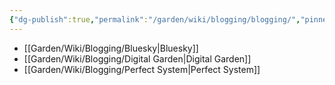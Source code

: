 ```yaml
---
{"dg-publish":true,"permalink":"/garden/wiki/blogging/blogging/","pinned":true,"noteIcon":"1","created":"2024-11-30T22:28:26.966+01:00","updated":"2024-12-01T18:57:52.815+01:00"}
---
```



- [[Garden/Wiki/Blogging/Bluesky\|Bluesky]]
- [[Garden/Wiki/Blogging/Digital Garden\|Digital Garden]]
- [[Garden/Wiki/Blogging/Perfect System\|Perfect System]]


